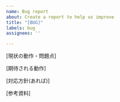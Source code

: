 ```yaml
---
name: Bug report
about: Create a report to help us improve
title: "[BUG]"
labels: bug
assignees: ''

---
```


[現状の動作・問題点]

[期待される動作]

[対応方針(あれば)]

[参考資料]

